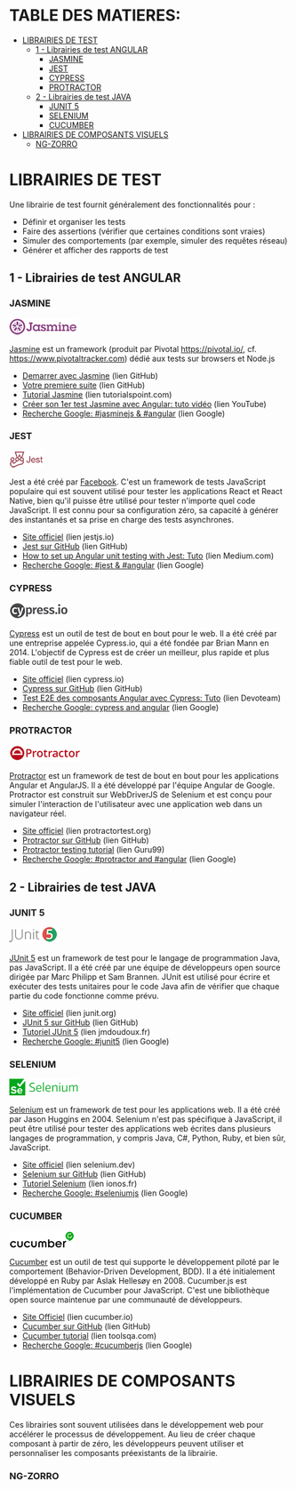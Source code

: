 <h1>TABLE DES MATIERES:</h1>

- [LIBRAIRIES DE TEST](#librairies-de-test)
  - [1 - Librairies de test ANGULAR](#1---librairies-de-test-angular)
    - [JASMINE](#jasmine)
    - [JEST](#jest)
    - [CYPRESS](#cypress)
    - [PROTRACTOR](#protractor)
  - [2 - Librairies de test JAVA](#2---librairies-de-test-java)
    - [JUNIT 5](#junit-5)
    - [SELENIUM](#selenium)
    - [CUCUMBER](#cucumber)
- [LIBRAIRIES DE COMPOSANTS VISUELS](#librairies-de-composants-visuels)
    - [NG-ZORRO](#ng-zorro)

# LIBRAIRIES DE TEST
Une librairie de test fournit généralement des fonctionnalités pour :

- Définir et organiser les tests
- Faire des assertions (vérifier que certaines conditions sont vraies)
- Simuler des comportements (par exemple, simuler des requêtes réseau)
- Générer et afficher des rapports de test

## 1 - Librairies de test ANGULAR
### JASMINE
![alt text](<IMG/Jasmine Js.png>)

[Jasmine](https://jasmine.github.io/) est un framework (produit par Pivotal https://pivotal.io/, cf. https://www.pivotaltracker.com) dédié aux tests sur browsers et Node.js
- [Demarrer avec Jasmine](https://jasmine.github.io/pages/getting_started.html) (lien GitHub)
- [Votre premiere suite](https://jasmine.github.io/tutorials/your_first_suite) (lien GitHub)
- [Tutorial Jasmine](https://www.tutorialspoint.com/jasminejs/jasminejs_overview.htm) (lien tutorialspoint.com)
- [Créer son 1er test Jasmine avec Angular: tuto vidéo](https://www.youtube.com/watch?v=J7YLuoGGQe0) (lien YouTube)
- [Recherche Google: #jasminejs &  #angular](https://www.google.com/search?q=%23jasminejs+%26++%23angular&sca_esv=bf11c2ab1d752dbe&biw=1512&bih=857&ei=OX4BZuneG5KmkdUP3_GH2A0&ved=0ahUKEwip36DCxI-FAxUSU6QEHd_4AdsQ4dUDCBA&uact=5&oq=%23jasminejs+%26++%23angular&gs_lp=Egxnd3Mtd2l6LXNlcnAiFiNqYXNtaW5lanMgJiAgI2FuZ3VsYXIyCBAAGIAEGKIEMggQABiABBiiBEimP1DsBliNN3ABeAGQAQCYAZkBoAG9A6oBAzMuMrgBA8gBAPgBAZgCBqACywPCAgoQABhHGNYEGLADwgIIECEYoAEYwwSYAwCIBgGQBgiSBwM0LjKgB4QH&sclient=gws-wiz-serp#ip=1) (lien Google)



### JEST
![alt text](<IMG/Jest JS.png>)

Jest a été créé par [Facebook](https://www.facebook.com/MetaOpenSource). C'est un framework de tests JavaScript populaire qui est souvent utilisé pour tester les applications React et React Native, bien qu'il puisse être utilisé pour tester n'importe quel code JavaScript. Il est connu pour sa configuration zéro, sa capacité à générer des instantanés et sa prise en charge des tests asynchrones.
- [Site officiel](https://jestjs.io/) (lien jestjs.io)
- [Jest sur GitHub](https://github.com/jestjs/jest) (lien GitHub)
- [How to set up Angular unit testing with Jest: Tuto](https://medium.com/@megha.d.parmar2018/angular-unit-testing-with-jest-2023-2676faa2e564) (lien Medium.com)
- [Recherche Google: #jest &  #angular](https://www.google.com/search?q=%23jest+%26++%23angular&sca_esv=bf11c2ab1d752dbe&biw=1512&bih=857&ei=XH4BZoDmBZankdUPsZaQwAY&ved=0ahUKEwiAhOPSxI-FAxWWU6QEHTELBGgQ4dUDCBA&uact=5&oq=%23jest+%26++%23angular&gs_lp=Egxnd3Mtd2l6LXNlcnAiESNqZXN0ICYgICNhbmd1bGFyMgYQABgHGB4yBhAAGAcYHjIGEAAYBxgeMgYQABgHGB4yBhAAGAcYHjIGEAAYBxgeMgYQABgHGB4yBhAAGAcYHjIGEAAYBxgeMgYQABgHGB5IocQyUK6pMljxwDJwAngBkAEAmAFAoAHfBKoBAjExuAEDyAEA-AEBmAINoAKUBcICChAAGEcY1gQYsAPCAggQABiABBiiBJgDAIgGAZAGCJIHAjEzoAeUOg&sclient=gws-wiz-serp) (lien Google)

### CYPRESS
![alt text](<IMG/Cypress JS.png>)

[Cypress](https://docs.cypress.io/guides/overview/why-cypress) est un outil de test de bout en bout pour le web. Il a été créé par une entreprise appelée Cypress.io, qui a été fondée par Brian Mann en 2014. L'objectif de Cypress est de créer un meilleur, plus rapide et plus fiable outil de test pour le web.

- [Site officiel](https://docs.cypress.io/guides/getting-started/installing-cypress) (lien cypress.io)
- [Cypress sur GitHub](https://github.com/cypress-io/cypress) (lien GitHub)
- [Test E2E des composants Angular avec Cypress: Tuto](https://creativetech-fr.devoteam.com/2023/04/14/end-to-end-test-des-composants-angular-avec-cypress/) (lien Devoteam)
- [Recherche Google: cypress and angular](https://www.google.com/search?q=cypress+and+angular&lr=lang_fr&sca_esv=6046820b85816b8d&biw=1512&bih=857&tbs=lr%3Alang_1fr&ei=p40BZqCWJb75kdUP9LqrwAQ&oq=cypress+and+angular&gs_lp=Egxnd3Mtd2l6LXNlcnAiE2N5cHJlc3MgYW5kIGFuZ3VsYXIqAggAMgcQABiABBgTMggQABgIGB4YEzIIEAAYCBgeGBMyCBAAGAgYHhgTMggQABgIGB4YEzIIEAAYCBgeGBNIgSJQgQhYvQlwAXgAkAEAmAFAoAF0qgEBMrgBAcgBAPgBAZgCAqACecICCRAAGIAEGA0YE8ICChAAGAgYHhgNGBOYAwCIBgGSBwEyoAeJBw&sclient=gws-wiz-serp) (lien Google)

### PROTRACTOR
![alt text](<IMG/Protractor JS.png>)

[Protractor](https://www.protractortest.org/#/) est un framework de test de bout en bout pour les applications Angular et AngularJS. Il a été développé par l'équipe Angular de Google. Protractor est construit sur WebDriverJS de Selenium et est conçu pour simuler l'interaction de l'utilisateur avec une application web dans un navigateur réel.


- [Site officiel](https://www.protractortest.org/#/) (lien protractortest.org)
- [Protractor sur GitHub](https://github.com/angular/protractor) (lien GitHub)
- [Protractor testing tutorial](https://www.guru99.com/protractor-testing.html) (lien Guru99)
- [Recherche Google: #protractor and  #angular](https://www.google.com/search?q=%23protractor+and++%23angular&sca_esv=6046820b85816b8d&tbas=0&source=lnt&sa=X&ved=2ahUKEwjzqt6u2I-FAxUgdaQEHeDlD_wQpwV6BAgBEAs&biw=1512&bih=857&dpr=2) (lien Google)

## 2 - Librairies de test JAVA
### JUNIT 5
![alt text](<IMG/Junit 5.png>)

[JUnit 5](https://junit.org/junit5/) est un framework de test pour le langage de programmation Java, pas JavaScript. Il a été créé par une équipe de développeurs open source dirigée par Marc Philipp et Sam Brannen. JUnit est utilisé pour écrire et exécuter des tests unitaires pour le code Java afin de vérifier que chaque partie du code fonctionne comme prévu.

- [Site officiel](https://junit.org/junit5/) (lien junit.org)
- [JUnit 5 sur GitHub](https://github.com/junit-team/junit5/) (lien GitHub)
- [Tutoriel JUnit 5](https://www.jmdoudoux.fr/java/dej/chap-junit5.htm) (lien jmdoudoux.fr)
- [Recherche Google: #junit5](https://www.google.com/search?q=%23junit5&sca_esv=6046820b85816b8d&tbas=0&source=lnt&sa=X&ved=2ahUKEwjV7JHp3o-FAxW6TKQEHeQEAeQQpwV6BAgEEAY&cshid=1711380983154244&biw=1512&bih=857&dpr=2) (lien Google)

### SELENIUM
![alt text](IMG/Selenium.png)

[Selenium](https://www.selenium.dev/history/) est un framework de test pour les applications web. Il a été créé par Jason Huggins en 2004. Selenium n'est pas spécifique à JavaScript, il peut être utilisé pour tester des applications web écrites dans plusieurs langages de programmation, y compris Java, C#, Python, Ruby, et bien sûr, JavaScript.

- [Site officiel](https://www.selenium.dev/documentation/overview/) (lien selenium.dev)
- [Selenium sur GitHub](https://github.com/SeleniumHQ/seleniumhq.github.io) (lien GitHub)
- [Tutoriel Selenium](https://www.ionos.fr/digitalguide/sites-internet/developpement-web/tutoriel-selenium-webdriver/) (lien ionos.fr)
- [Recherche Google: #seleniumjs](https://www.google.com/search?q=%23seleniumjs&oq=%23seleniumjs&gs_lcrp=EgZjaHJvbWUyBggAEEUYOdIBCDc5MDJqMGo0qAIAsAIA&sourceid=chrome&ie=UTF-8#ip=1) (lien Google)

### CUCUMBER
![alt text](IMG/cucumber.png)

[Cucumber](https://cucumber.io/docs/guides/overview/) est un outil de test qui supporte le développement piloté par le comportement (Behavior-Driven Development, BDD). Il a été initialement développé en Ruby par Aslak Hellesøy en 2008. Cucumber.js est l'implémentation de Cucumber pour JavaScript. C'est une bibliothèque open source maintenue par une communauté de développeurs.

- [Site Officiel](https://cucumber.io/docs/installation/) (lien cucumber.io)
- [Cucumber sur GitHub](https://github.com/cucumber/) (lien GitHub)
- [Cucumber tutorial](https://www.toolsqa.com/cucumber-tutorial) (lien toolsqa.com)
- [Recherche Google: #cucumberjs](https://www.google.com/search?q=%23cucumberjs&sca_esv=83a32caac141be1d&ei=wZwBZs6MHvO6seMPzPaHsAQ&ved=0ahUKEwiO8Z3R4Y-FAxVzXWwGHUz7AUYQ4dUDCBA&uact=5&oq=%23cucumberjs&gs_lp=Egxnd3Mtd2l6LXNlcnAiCyNjdWN1bWJlcmpzMgYQABgeGAoyBhAAGB4YCjIGEAAYHhgKMgYQABgeGAoyBBAAGB4yBhAAGB4YCjIEEAAYHjIEEAAYHjIEEAAYHjIEEAAYHkjNHlCIBVjHHHABeAGQAQCYAVugAagGqgECMTC4AQPIAQD4AQGYAgqgAoAGwgIKEAAYRxjWBBiwA8ICCxAAGIAEGLEDGIMBwgIFEC4YgATCAgUQABiABMICAhAmwgIHEC4YHhjUApgDAIgGAZAGCJIHAjEwoAeeNA&sclient=gws-wiz-serp) (lien Google)


# LIBRAIRIES DE COMPOSANTS VISUELS
Ces librairies sont souvent utilisées dans le développement web pour accélérer le processus de développement. Au lieu de créer chaque composant à partir de zéro, les développeurs peuvent utiliser et personnaliser les composants préexistants de la librairie.

### NG-ZORRO






